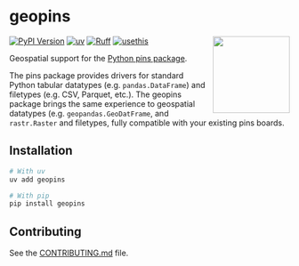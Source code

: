# geopins
<a href="https://github.com/tonkintaylor/geopins/"><img src="https://raw.githubusercontent.com/tonkintaylor/geopins/refs/heads/develop/docs/logo.svg" align="right" height="138" /></a>

[![PyPI Version](https://img.shields.io/pypi/v/geopins.svg)](<https://pypi.python.org/pypi/geopins>)
[![uv](https://img.shields.io/endpoint?url=https://raw.githubusercontent.com/astral-sh/uv/main/assets/badge/v0.json)](https://github.com/astral-sh/uv)
[![Ruff](https://img.shields.io/endpoint?url=https://raw.githubusercontent.com/astral-sh/ruff/main/assets/badge/v2.json)](https://github.com/astral-sh/ruff)
[![usethis](https://img.shields.io/endpoint?url=https://raw.githubusercontent.com/usethis-python/usethis-python/main/assets/badge/v1.json)](https://github.com/usethis-python/usethis-python)

Geospatial support for the [Python pins package](https://github.com/rstudio/pins-python).

The pins package provides drivers for standard Python tabular datatypes (e.g. `pandas.DataFrame`) and filetypes (e.g. CSV, Parquet, etc.). The geopins package brings the same experience to geospatial datatypes (e.g. `geopandas.GeoDatFrame`, and `rastr.Raster` and filetypes, fully compatible with your existing pins boards.

## Installation

```bash
# With uv
uv add geopins

# With pip
pip install geopins
```

## Contributing

See the
[CONTRIBUTING.md](https://github.com/usethis-python/usethis-python/blob/main/CONTRIBUTING.md)
file.
